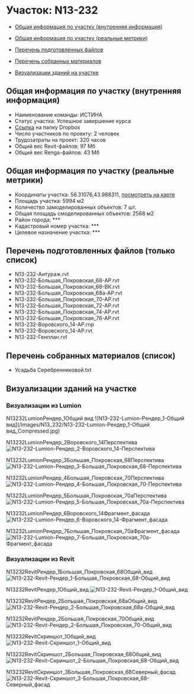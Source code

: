# Участок: N13-232

* [Общая информация по участку (внутренняя информация)](#Chapter1)

* [Общая информация по участку (реальные метрики)](#Chapter2)

* [Перечень подготовленных файлов](#Chapter3)

* [Перечень собранных материалов](#Chapter4)

* [Визуализации зданий на участке](#Chapter6)

## <a id="Chapter1"></a> Общая информация по участку (внутренняя информация)
+ Наименование команды: ИСТИНА
+ Статус участка: Успешное завершение курса
+ [Ссылка](https://www.dropbox.com/sh/wvvgv1nw1iqred9/AACUUozxWVkacVn-PcSzcsEaa/N13_232?dl=0) на папку Dropbox
+ Число участников по проекту: 2 человек
+ Трудозатраты на проект: 320 часов
+ Общий вес Revit-файлов: 97 Мб
+ Общий вес Renga-файлов: 43 Мб
## <a id="Chapter2"></a> Общая информация по участку (реальные метрики)
+ Координаты участка: 56.31076,43.988311, [посмотреть на карте](https://yandex.ru/maps/47/nizhny-novgorod/?ll=43.988311%2C56.31076&z=19)
+ Площадь участка: 5994 м2
+ Количество замоделированных объектов: 7 шт.
+ Общая площадь смоделированных объектов: 2568 м2
+ Район города: *** 
+ Кадастровый номер участка: *** 
+ Целевое назначение участка: *** 
## <a id="Chapter3"></a> Перечень подготовленных файлов (только список)
+ N13-232-Антураж.rvt
+ N13-232-Большая_Покровская_68-АР.rvt
+ N13-232-Большая_Покровская_68-ВК.rvt
+ N13-232-Большая_Покровская_68а-АР.rvt
+ N13-232-Большая_Покровская_70-АР.rvt
+ N13-232-Большая_Покровская_72-АР.rvt
+ N13-232-Большая_Покровская_74-АР.rvt
+ N13-232-Большая_Покровская_76-АР.rvt
+ N13-232-Воровского_14-АР.rnp
+ N13-232-Воровского_14-АР.rvt
+ N13-232-Генплан.rvt
## <a id="Chapter4"></a> Перечень собранных материалов (список)
+ Усадьба Серебренниковой.txt
## <a id="Chapter6"></a> Визуализации зданий на участке
### Визуализации из Lumion
N13232LumionРендер_1Общий вид
![N13-232-Lumion-Рендер_1-Общий вид](/Images/N13_232/N13-232-Lumion-Рендер_1-Общий вид_Compressed.jpg)

N13232LumionРендер_2Воровского_14Перспектива
![N13-232-Lumion-Рендер_2-Воровского_14-Перспектива](/Images/N13_232/N13-232-Lumion-Рендер_2-Воровского_14-Перспектива_Compressed.jpg)

N13232LumionРендер_3Большая_Покровская_68Перспектива
![N13-232-Lumion-Рендер_3-Большая_Покровская_68-Перспектива](/Images/N13_232/N13-232-Lumion-Рендер_3-Большая_Покровская_68-Перспектива_Compressed.jpg)

N13232LumionРендер_4Большая_Покровская_70Перспектива
![N13-232-Lumion-Рендер_4-Большая_Покровская_70-Перспектива](/Images/N13_232/N13-232-Lumion-Рендер_4-Большая_Покровская_70-Перспектива_Compressed.jpg)

N13232LumionРендер_5Большая_Покровская_70аПерспектива
![N13-232-Lumion-Рендер_5-Большая_Покровская_70а-Перспектива](/Images/N13_232/N13-232-Lumion-Рендер_5-Большая_Покровская_70а-Перспектива_Compressed.jpg)

N13232LumionРендер_6Воровского_14Фрагмент_фасада
![N13-232-Lumion-Рендер_6-Воровского_14-Фрагмент_фасада](/Images/N13_232/N13-232-Lumion-Рендер_6-Воровского_14-Фрагмент_фасада_Compressed.jpg)

N13232LumionРендер_7Большая_Покровская_70аФрагмент_фасада
![N13-232-Lumion-Рендер_7-Большая_Покровская_70а-Фрагмент_фасада](/Images/N13_232/N13-232-Lumion-Рендер_7-Большая_Покровская_70а-Фрагмент_фасада_Compressed.jpg)

### Визуализации из Revit
N13232RevitРендер_1Большая_Покровская_68Общий_вид
![N13-232-Revit-Рендер_1-Большая_Покровская_68-Общий_вид](/Images/N13_232/N13-232-Revit-Рендер_1-Большая_Покровская_68-Общий_вид_Compressed.jpg)

N13232RevitРендер_1Общий_вид
![N13-232-Revit-Рендер_1-Общий_вид](/Images/N13_232/N13-232-Revit-Рендер_1-Общий_вид_Compressed.jpg)

N13232RevitРендер_2Большая_Покровская_68аОбщий_вид
![N13-232-Revit-Рендер_2-Большая_Покровская_68а-Общий_вид](/Images/N13_232/N13-232-Revit-Рендер_2-Большая_Покровская_68а-Общий_вид_Compressed.jpg)

N13232RevitРендер_2Большая_Покровская_70Общий_вид
![N13-232-Revit-Рендер_2-Большая_Покровская_70-Общий_вид](/Images/N13_232/N13-232-Revit-Рендер_2-Большая_Покровская_70-Общий_вид_Compressed.jpg)

N13232RevitСкриншот_1Общий_вид
![N13-232-Revit-Скриншот_1-Общий_вид](/Images/N13_232/N13-232-Revit-Скриншот_1-Общий_вид_Compressed.jpg)

N13232RevitСкриншот_2Большая_Покровская_68Общий_вид
![N13-232-Revit-Скриншот_2-Большая_Покровская_68-Общий_вид](/Images/N13_232/N13-232-Revit-Скриншот_2-Большая_Покровская_68-Общий_вид_Compressed.jpg)

N13232RevitСкриншот_3Большая_Покровская_68Северный_фасад
![N13-232-Revit-Скриншот_3-Большая_Покровская_68-Северный_фасад](/Images/N13_232/N13-232-Revit-Скриншот_3-Большая_Покровская_68-Северный_фасад_Compressed.jpg)

